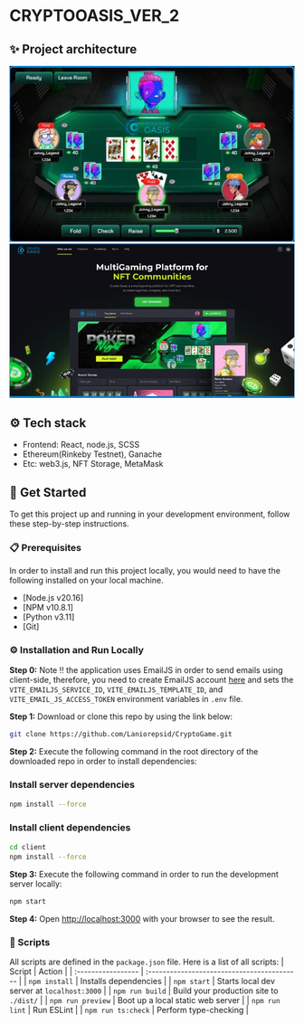 # CRYPTOOASIS_VER_2
## ✨ Project architecture
![demo](.github/image/cryptopoker1.jpg)
![demo](.github/image/cryptopoker2.jpg)
## ⚙️ Tech stack
- Frontend: React, node.js, SCSS
- Ethereum(Rinkeby Testnet), Ganache
- Etc: web3.js, NFT Storage, MetaMask
## 🧰 Get Started
To get this project up and running in your development environment, follow these step-by-step
instructions.
### 📋 Prerequisites
In order to install and run this project locally, you would need to have the following installed on
your local machine.
- [Node.js v20.16]
- [NPM v10.8.1]
- [Python v3.11]
- [Git]
### ⚙️ Installation and Run Locally
**Step 0:**
Note :bangbang: the application uses EmailJS in order to send emails using client-side, therefore,
you need to create EmailJS account [here](https://emailjs.com/) and sets the
`VITE_EMAILJS_SERVICE_ID`, `VITE_EMAILJS_TEMPLATE_ID`, and `VITE_EMAIL_JS_ACCESS_TOKEN` environment
variables in `.env` file.

**Step 1:**
Download or clone this repo by using the link below:
```bash
git clone https://github.com/Laniorepsid/CryptoGame.git
```
**Step 2:**
Execute the following command in the root directory of the downloaded repo in order to install
dependencies:
### Install server dependencies

```bash
npm install --force
```

### Install client dependencies

```bash
cd client
npm install --force
```
**Step 3:**
Execute the following command in order to run the development server locally:
```bash
npm start
```
**Step 4:**
Open [http://localhost:3000](http://localhost:3000) with your browser to see the result.
### 📜 Scripts
All scripts are defined in the `package.json` file. Here is a list of all scripts:
| Script             | Action                                      |
| :----------------- | :------------------------------------------ |
| `npm install`      | Installs dependencies                       |
| `npm start`      | Starts local dev server at `localhost:3000` |
| `npm run build`    | Build your production site to `./dist/`     |
| `npm run preview`  | Boot up a local static web server           |
| `npm run lint`     | Run ESLint                                  |
| `npm run ts:check` | Perform type-checking                       |


